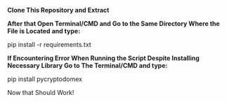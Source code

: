 **Clone This Repository and Extract**

**After that  Open Terminal/CMD and Go to the Same Directory Where the File is Located and type:**

 pip install -r requirements.txt

**If Encountering Error When Running the Script Despite Installing Necessary Library Go to The Terminal/CMD and type:**

 pip install pycryptodomex

Now that Should Work!


